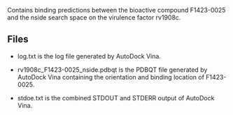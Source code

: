 Contains binding predictions between the bioactive compound F1423-0025 and the nside search space on the virulence factor rv1908c.

## Files

- log.txt is the log file generated by AutoDock Vina.

- rv1908c_F1423-0025_nside.pdbqt is the PDBQT file generated by AutoDock Vina containing the orientation and binding location of F1423-0025.

- stdoe.txt is the combined STDOUT and STDERR output of AutoDock Vina.

